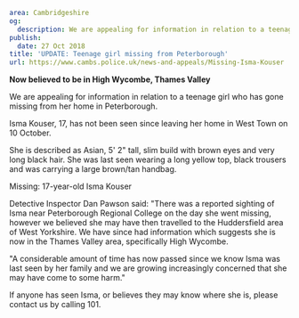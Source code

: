 ```yaml
area: Cambridgeshire
og:
  description: We are appealing for information in relation to a teenage girl who has gone missing from her home in Peterborough.
publish:
  date: 27 Oct 2018
title: 'UPDATE: Teenage girl missing from Peterborough'
url: https://www.cambs.police.uk/news-and-appeals/Missing-Isma-Kouser
```

**Now believed to be in High Wycombe, Thames Valley**

We are appealing for information in relation to a teenage girl who has gone missing from her home in Peterborough.

Isma Kouser, 17, has not been seen since leaving her home in West Town on 10 October.

She is described as Asian, 5' 2" tall, slim build with brown eyes and very long black hair. She was last seen wearing a long yellow top, black trousers and was carrying a large brown/tan handbag.

Missing: 17-year-old Isma Kouser

Detective Inspector Dan Pawson said: "There was a reported sighting of Isma near Peterborough Regional College on the day she went missing, however we believed she may have then travelled to the Huddersfield area of West Yorkshire. We have since had information which suggests she is now in the Thames Valley area, specifically High Wycombe.

"A considerable amount of time has now passed since we know Isma was last seen by her family and we are growing increasingly concerned that she may have come to some harm."

If anyone has seen Isma, or believes they may know where she is, please contact us by calling 101.
